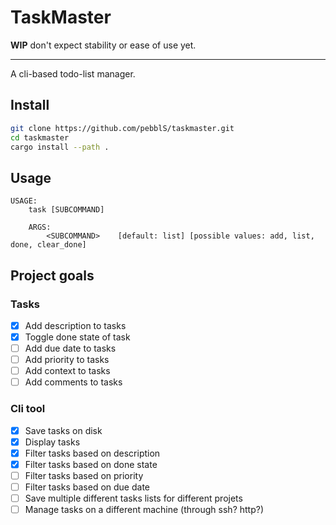 # TaskMaster

**WIP** don't expect stability or ease of use yet.

---

A cli-based todo-list manager.

## Install
```bash
git clone https://github.com/pebblS/taskmaster.git
cd taskmaster
cargo install --path .
```

## Usage
```
USAGE:
    task [SUBCOMMAND]

    ARGS:
        <SUBCOMMAND>    [default: list] [possible values: add, list, done, clear_done]
```

## Project goals

### Tasks
- [X] Add description to tasks
- [X] Toggle done state of task
- [ ] Add due date to tasks
- [ ] Add priority to tasks
- [ ] Add context to tasks
- [ ] Add comments to tasks

### Cli tool
- [X] Save tasks on disk
- [X] Display tasks
- [X] Filter tasks based on description
- [X] Filter tasks based on done state
- [ ] Filter tasks based on priority
- [ ] Filter tasks based on due date
- [ ] Save multiple different tasks lists for different projets
- [ ] Manage tasks on a different machine (through ssh? http?)
